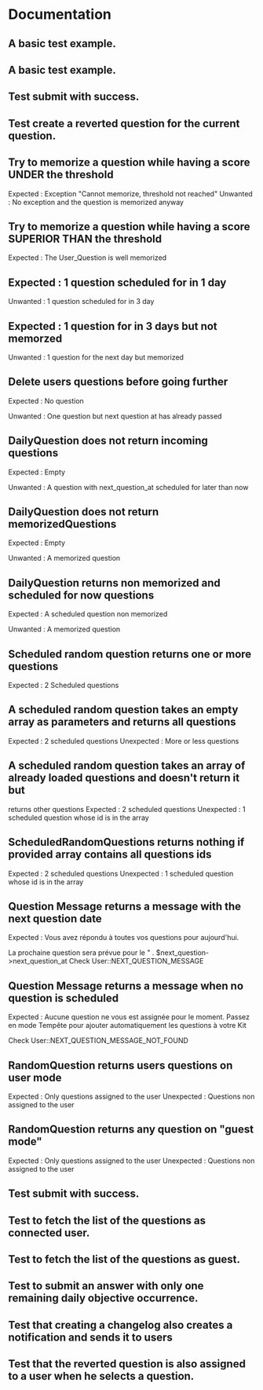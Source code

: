 

# Documentation

## A basic test example.

## A basic test example.

## Test submit with success.

## Test create a reverted question for the current question.

## Try to memorize a question while having a score UNDER the threshold
Expected : Exception "Cannot memorize, threshold not reached"
Unwanted : No exception and the question is memorized anyway

## Try to memorize a question while having a score SUPERIOR THAN the threshold
Expected : The User_Question is well memorized

## Expected : 1 question scheduled for in 1 day
Unwanted : 1 question scheduled for in 3 day

## Expected : 1 question for in 3 days but not memorzed

Unwanted : 1 question for the next day but memorized

## Delete users questions before going further
Expected : No question

Unwanted : One question but next question at has already passed

## DailyQuestion does not return incoming questions
Expected : Empty

Unwanted : A question with next_question_at scheduled for later than now

## DailyQuestion does not return memorizedQuestions
Expected : Empty

Unwanted : A memorized question

## DailyQuestion returns non memorized and scheduled for now questions
Expected : A scheduled question non memorized

Unwanted : A memorized question

## Scheduled random question returns one or more questions
Expected : 2 Scheduled questions

## A scheduled random question takes an empty array as parameters and returns all questions
Expected : 2 scheduled questions
Unexpected : More or less questions

## A scheduled random question takes an array of already loaded questions and doesn't return it but
returns other questions
Expected : 2 scheduled questions
Unexpected : 1 scheduled question whose id is in the array

## ScheduledRandomQuestions returns nothing if provided array contains all questions ids
Expected : 2 scheduled questions
Unexpected : 1 scheduled question whose id is in the array

## Question Message returns a message with the next question date
Expected : Vous avez répondu à toutes vos questions pour aujourd'hui.

La prochaine question sera prévue pour le " . $next_question->next_question_at
Check User::NEXT_QUESTION_MESSAGE

## Question Message returns a message when no question is scheduled
Expected : Aucune question ne vous est assignée pour le moment. Passez en mode Tempête pour ajouter
automatiquement les questions à votre Kit

Check User::NEXT_QUESTION_MESSAGE_NOT_FOUND

## RandomQuestion returns users questions on user mode

Expected : Only questions assigned to the user
Unexpected : Questions non assigned to the user

## RandomQuestion returns any question on "guest mode"

Expected : Only questions assigned to the user
Unexpected : Questions non assigned to the user

## Test submit with success.

## Test to fetch the list of the questions as connected user.

## Test to fetch the list of the questions as guest.

## Test to submit an answer with only one remaining daily objective occurrence.

## Test that creating a changelog also creates a notification and sends it to users

## Test that the reverted question is also assigned to a user when he selects a question.